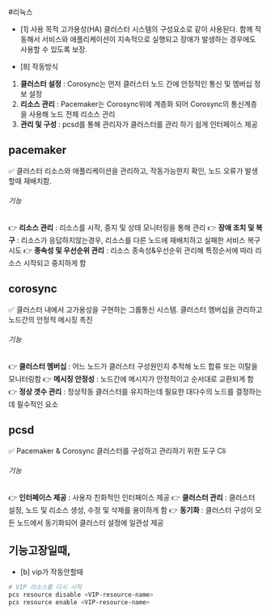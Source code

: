 #리눅스 

- [1] 사용 목적 
고가용성(HA) 클러스터 시스템의 구성요소로 같이 사용된다. 
함께 작동해서 서비스와 애플리케이션이 지속적으로 실행되고 장애가 발생하는 경우에도 사용할 수 있도록 보장.

- [8] 작동방식 
1. **클러스터 설정** : Corosync는 먼저 클러스터 노드 간에 안정적인 통신 및 멤버십 정보 설정 
2. **리소스 관리** : Pacemaker는 Corosync위에 계층화 되어 Corosync의 통신계층을 사용해 노드 전체 리소스 관리
3. **관리 및 구성** : pcsd를 통해 관리자가 클러스터를 관리 하기 쉽게 인터페이스 제공
## pacemaker
✅ 클러스터 리소스와 애플리케이션을 관리하고, 작동가능한지 확인, 노드 오류가 발생할때 재배치함. 
###### 기능
👉 **리소스 관리** : 리소스를 시작, 중지 및 상태 모니터링을 통해 관리
👉 **장애 조치 및 복구** : 리소스가 응답하지않는경우, 리소스를 다른 노드에 재배치하고 실패한 서비스 복구 시도
👉 **종속성 및 우선순위 관리** : 리소스 종속성&우선순위 관리해 특정순서에 따라 리소스 시작되고 중지하게 함
## corosync
✅ 클러스터 내에서 고가용성을 구현하는 그룹통신 시스템. 클러스터 멤버십을 관리하고 노드간의 안정적 메시징 촉진
###### 기능
👉 **클러스터 멤버십** : 어느 노드가 클러스터 구성원인지 추적해 노드 합류 또는 이탈을 모니터링함
👉 **메시징 안정성** : 노드간에 메시지가 안정적이고 순서대로 교환되게 함 
👉 **정상 갯수 관리** : 정상작동 클러스터를 유지하는데 필요한 대다수의 노드를 결정하는데 필수적인 요소 
## pcsd
✅ Pacemaker & Corosync 클러스터를 구성하고 관리하기 위한 도구 Cli 
###### 기능
👉 **인터페이스 제공** : 사용자 친화적인 인터페이스 제공
👉 **클러스터 관리** : 클러스터 설정, 노드 및 리소스 생성, 수정 및 삭제를 용이하게 함
👉 **동기화** : 클러스터 구성이 모든 노드에서 동기화되어 클러스터 설정에 일관성 제공

## 기능고장일때,

- [b] vip가 작동안할때 
```bash
# VIP 리소스를 다시 시작
pcs resource disable <VIP-resource-name> 
pcs resource enable <VIP-resource-name>
```